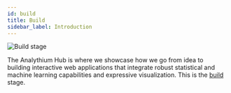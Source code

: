 ```yaml
---
id: build
title: Build
sidebar_label: Introduction
---
```


![Build stage](https://analythium.github.io/img/undraw_abstract_x68e_build.svg)

The Analythium Hub is where we showcase how we go from idea to building interactive
web applications that integrate robust statistical and machine learning
capabilities and expressive visualization.
This is the [build](build) stage.
